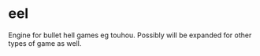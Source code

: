 # eel
Engine for bullet hell games eg touhou.
Possibly will be expanded for other types of game as well.
